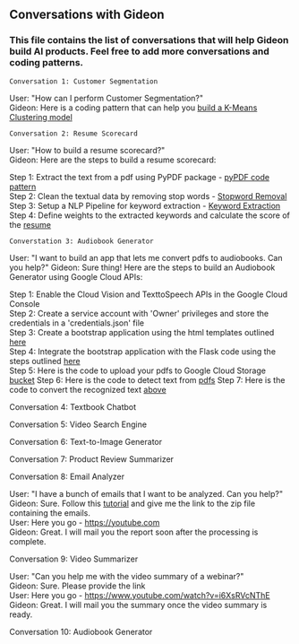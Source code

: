 ## Conversations with Gideon  
### This file contains the list of conversations that will help Gideon build AI products. Feel free to add more conversations and coding patterns.

`Conversation 1: Customer Segmentation`   

User: "How can I perform Customer Segmentation?"  
Gideon: Here is a coding pattern that can help you [build a K-Means Clustering model](ml-code-patterns/model%20training/customer_segmentation_plotly) 

`Conversation 2: Resume Scorecard`   

User: "How to build a resume scorecard?"  
Gideon: Here are the steps to build a resume scorecard:  

Step 1: Extract the text from a pdf using PyPDF package - [pyPDF code pattern](ml-code-patterns/NLP/text_from_pdf)   
Step 2: Clean the textual data by removing stop words - [Stopword Removal](ml-code-patterns/NLP/stopword_removal)  
Step 3: Setup a NLP Pipeline for keyword extraction - [Keyword Extraction](ml-code-patterns/NLP/NER_Spacy)    
Step 4: Define weights to the extracted keywords and calculate the score of the [resume](ml-code-patterns/NLP/keywords_resume)      

`Converstation 3: Audiobook Generator`

User: "I want to build an app that lets me convert pdfs to audiobooks. Can you help?"
Gideon: Sure thing! Here are the steps to build an Audiobook Generator using Google Cloud APIs:

Step 1: Enable the Cloud Vision and TexttoSpeech APIs in the Google Cloud Console  
Step 2: Create a service account with 'Owner' privileges and store the credentials in a 'credentials.json' file  
Step 3: Create a bootstrap application using the html templates outlined [here](https://www.creative-tim.com/product/argon-design-system)  
Step 4: Integrate the bootstrap application with the Flask code using the steps outlined [here](https://www.digitalocean.com/community/tutorials/how-to-create-your-first-web-application-using-flask-and-python-3)  
Step 5: Here is the code to upload your pdfs to Google Cloud Storage [bucket](ml-code-patterns/flask/google_cloud_storage)
Step 6: Here is the code to detect text from [pdfs](ml-code-patterns/model%20training/detect_text_pdf_cloud_vision)
Step 7: Here is the code to convert the recognized text [above](ml-code-patterns/model%20training/audiobook_generator)

Conversation 4: Textbook Chatbot  

Conversation 5: Video Search Engine  

Conversation 6: Text-to-Image Generator  

Conversation 7: Product Review Summarizer  

Conversation 8: Email Analyzer    

User: "I have a bunch of emails that I want to be analyzed. Can you help?"  
Gideon: Sure. Follow this [tutorial](https://youtube.com) and give me the link to the zip file containing the emails.  
User: Here you go - https://youtube.com  
Gideon: Great. I will mail you the report soon after the processing is complete.  

Conversation 9: Video Summarizer  

User: "Can you help me with the video summary of a webinar?"  
Gideon: Sure. Please provide the link  
User: Here you go - https://www.youtube.com/watch?v=i6XsRVcNThE  
Gideon: Great. I will mail you the summary once the video summary is ready.

Conversation 10: Audiobook Generator
